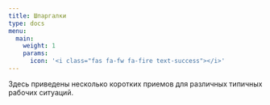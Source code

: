 ```yaml
---
title: Шпаргалки
type: docs
menu:
  main:
    weight: 1
    params:
      icon: '<i class="fas fa-fw fa-fire text-success"></i>'
---
```


Здесь приведены несколько коротких приемов для различных типичных рабочих ситуаций.
